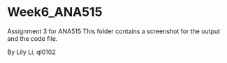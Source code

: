 # Week6_ANA515
Assignment 3 for ANA515
This folder contains a screenshot for the output and the code file. 

By Lily Li, ql0102
